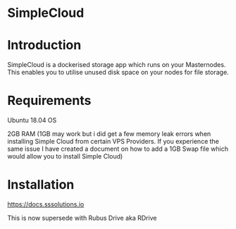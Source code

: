 # SimpleCloud
# Introduction
SimpleCloud is a dockerised storage app which runs on your Masternodes. This enables you to utilise unused disk space on your nodes for file storage. 


# Requirements
Ubuntu 18.04 OS

2GB RAM (1GB may work but i did get a few memory leak errors when installing Simple Cloud from certain VPS Providers. If you experience the same issue I have created a document on how to add a 1GB Swap file which would allow you to install Simple Cloud)

# Installation
https://docs.sssolutions.io 

This is now supersede with Rubus Drive aka RDrive
